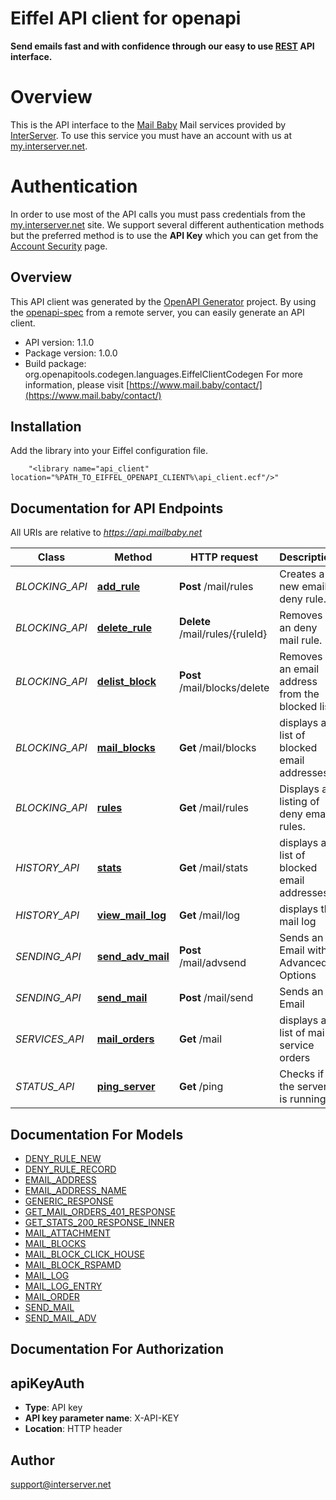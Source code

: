 # Eiffel API client for openapi

**Send emails fast and with confidence through our easy to use [REST](https://en.wikipedia.org/wiki/Representational_state_transfer) API interface.**
# Overview
This is the API interface to the [Mail Baby](https//mail.baby/) Mail services provided by [InterServer](https://www.interserver.net). To use this service you must have an account with us at [my.interserver.net](https://my.interserver.net).
# Authentication
In order to use most of the API calls you must pass credentials from the [my.interserver.net](https://my.interserver.net/) site.
We support several different authentication methods but the preferred method is to use the **API Key** which you can get from the [Account Security](https://my.interserver.net/account_security) page.


## Overview
This API client was generated by the [OpenAPI Generator](https://openapi-generator.tech) project.  By using the [openapi-spec](https://openapis.org) from a remote server, you can easily generate an API client.

- API version: 1.1.0
- Package version: 1.0.0
- Build package: org.openapitools.codegen.languages.EiffelClientCodegen
For more information, please visit [https://www.mail.baby/contact/](https://www.mail.baby/contact/)

## Installation
Add the library into your Eiffel configuration file.
```
    "<library name="api_client" location="%PATH_TO_EIFFEL_OPENAPI_CLIENT%\api_client.ecf"/>"
```

## Documentation for API Endpoints

All URIs are relative to *https://api.mailbaby.net*

Class | Method | HTTP request | Description
------------ | ------------- | ------------- | -------------
*BLOCKING_API* | [**add_rule**](docs/BLOCKING_API.md#add_rule) | **Post** /mail/rules | Creates a new email deny rule.
*BLOCKING_API* | [**delete_rule**](docs/BLOCKING_API.md#delete_rule) | **Delete** /mail/rules/{ruleId} | Removes an deny mail rule.
*BLOCKING_API* | [**delist_block**](docs/BLOCKING_API.md#delist_block) | **Post** /mail/blocks/delete | Removes an email address from the blocked list
*BLOCKING_API* | [**mail_blocks**](docs/BLOCKING_API.md#mail_blocks) | **Get** /mail/blocks | displays a list of blocked email addresses
*BLOCKING_API* | [**rules**](docs/BLOCKING_API.md#rules) | **Get** /mail/rules | Displays a listing of deny email rules.
*HISTORY_API* | [**stats**](docs/HISTORY_API.md#stats) | **Get** /mail/stats | displays a list of blocked email addresses
*HISTORY_API* | [**view_mail_log**](docs/HISTORY_API.md#view_mail_log) | **Get** /mail/log | displays the mail log
*SENDING_API* | [**send_adv_mail**](docs/SENDING_API.md#send_adv_mail) | **Post** /mail/advsend | Sends an Email with Advanced Options
*SENDING_API* | [**send_mail**](docs/SENDING_API.md#send_mail) | **Post** /mail/send | Sends an Email
*SERVICES_API* | [**mail_orders**](docs/SERVICES_API.md#mail_orders) | **Get** /mail | displays a list of mail service orders
*STATUS_API* | [**ping_server**](docs/STATUS_API.md#ping_server) | **Get** /ping | Checks if the server is running


## Documentation For Models

 - [DENY_RULE_NEW](docs/DENY_RULE_NEW.md)
 - [DENY_RULE_RECORD](docs/DENY_RULE_RECORD.md)
 - [EMAIL_ADDRESS](docs/EMAIL_ADDRESS.md)
 - [EMAIL_ADDRESS_NAME](docs/EMAIL_ADDRESS_NAME.md)
 - [GENERIC_RESPONSE](docs/GENERIC_RESPONSE.md)
 - [GET_MAIL_ORDERS_401_RESPONSE](docs/GET_MAIL_ORDERS_401_RESPONSE.md)
 - [GET_STATS_200_RESPONSE_INNER](docs/GET_STATS_200_RESPONSE_INNER.md)
 - [MAIL_ATTACHMENT](docs/MAIL_ATTACHMENT.md)
 - [MAIL_BLOCKS](docs/MAIL_BLOCKS.md)
 - [MAIL_BLOCK_CLICK_HOUSE](docs/MAIL_BLOCK_CLICK_HOUSE.md)
 - [MAIL_BLOCK_RSPAMD](docs/MAIL_BLOCK_RSPAMD.md)
 - [MAIL_LOG](docs/MAIL_LOG.md)
 - [MAIL_LOG_ENTRY](docs/MAIL_LOG_ENTRY.md)
 - [MAIL_ORDER](docs/MAIL_ORDER.md)
 - [SEND_MAIL](docs/SEND_MAIL.md)
 - [SEND_MAIL_ADV](docs/SEND_MAIL_ADV.md)


## Documentation For Authorization


## apiKeyAuth

- **Type**: API key
- **API key parameter name**: X-API-KEY
- **Location**: HTTP header


## Author

support@interserver.net

